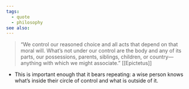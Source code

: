 ```yaml
---
tags:
  - quote
  - philosophy
see also:
---
```

> “We control our reasoned choice and all acts that depend on that moral will. What’s not under our control are the body and any of its parts, our possessions, parents, siblings, children, or country—anything with which we might associate.”
> [[Epictetus]]

- This is important enough that it bears repeating: a wise person knows what’s inside their circle of control and what is outside of it.
